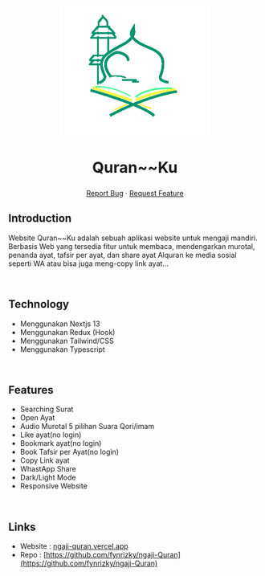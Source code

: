 <div align="center">
  <a href="https://fynrizky-quranku.vercel.app">
    <img src="https://raw.githubusercontent.com/fynrizky/ngaji-Quran/master/assets/logo_ku.png" alt="Logo" width="300">
  </a>
  <h2 style="font-size:30px;" align="center"><strong>Quran~~Ku</strong></h2>
  <p align="center">
    <a href="https://github.com/fynrizky/ngaji-Quran/issues">Report Bug</a>
    ·
    <a href="https://github.com/fynrizky/ngaji-Quran/issues">Request Feature</a>
  </p>

</div>

## Introduction

Website Quran~~Ku adalah sebuah aplikasi website untuk mengaji mandiri. Berbasis Web yang tersedia fitur untuk membaca, mendengarkan murotal, penanda ayat, tafsir per ayat, dan share ayat Alquran ke media sosial seperti WA atau bisa juga meng-copy link ayat...

<br/>

## Technology 

- Menggunakan Nextjs 13
- Menggunakan Redux (Hook)
- Menggunakan Tailwind/CSS
- Menggunakan Typescript

<br/>

## Features

- Searching Surat
- Open Ayat
- Audio Murotal 5 pilihan Suara Qori/imam
- Like ayat(no login)
- Bookmark ayat(no login)
- Book Tafsir per Ayat(no login)
- Copy Link ayat
- WhastApp Share
- Dark/Light Mode
- Responsive Website

<br/>

## Links

- Website : [ngaji-quran.vercel.app](https://fynrizky-quranku.vercel.app)
- Repo : [https://github.com/fynrizky/ngaji-Quran](https://github.com/fynrizky/ngaji-Quran)
